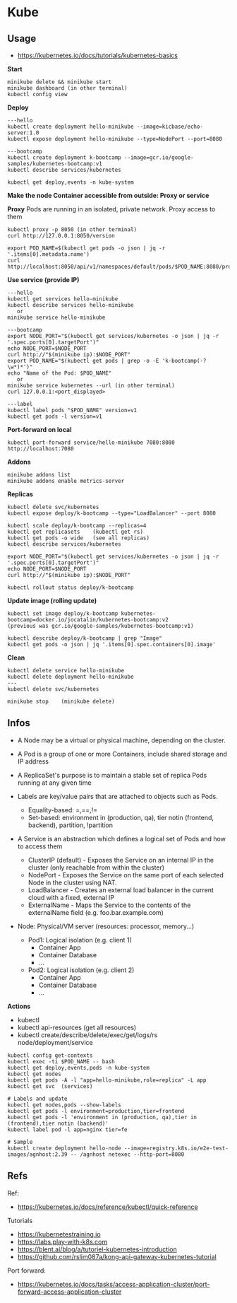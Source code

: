# Kube

## Usage

- https://kubernetes.io/docs/tutorials/kubernetes-basics

**Start**
```
minikube delete && minikube start
minikube dashboard (in other terminal) 
kubectl config view
```

**Deploy**
```
---hello
kubectl create deployment hello-minikube --image=kicbase/echo-server:1.0
kubectl expose deployment hello-minikube --type=NodePort --port=8080

---bootcamp
kubectl create deployment k-bootcamp --image=gcr.io/google-samples/kubernetes-bootcamp:v1
kubectl describe services/kubernetes

kubectl get deploy,events -n kube-system
```

**Make the node Container accessible from outside: Proxy or service**  

**Proxy**
Pods are running in an isolated, private network. Proxy access to them
```
kubectl proxy -p 8050 (in other terminal) 
curl http://127.0.0.1:8050/version

export POD_NAME=$(kubectl get pods -o json | jq -r '.items[0].metadata.name')
curl http://localhost:8050/api/v1/namespaces/default/pods/$POD_NAME:8080/proxy/
```

**Use service (provide IP)**
```
---hello
kubectl get services hello-minikube
kubectl describe services hello-minikube
   or
minikube service hello-minikube

---bootcamp
export NODE_PORT="$(kubectl get services/kubernetes -o json | jq -r '.spec.ports[0].targetPort')"
echo NODE_PORT=$NODE_PORT
curl http://"$(minikube ip):$NODE_PORT"
export POD_NAME="$(kubectl get pods | grep -o -E 'k-bootcamp(-?\w*)*')"
echo "Name of the Pod: $POD_NAME"
   or
minikube service kubernetes --url (in other terminal) 
curl 127.0.0.1:<port_displayed>

---label
kubectl label pods "$POD_NAME" version=v1
kubectl get pods -l version=v1
```

**Port-forward on local**
```
kubectl port-forward service/hello-minikube 7080:8080
http://localhost:7080
```

**Addons**
```
minikube addons list
minikube addons enable metrics-server
```

**Replicas**
```
kubectl delete svc/kubernetes
kubectl expose deploy/k-bootcamp --type="LoadBalancer" --port 8080

kubectl scale deploy/k-bootcamp --replicas=4
kubectl get replicasets    (kubectl get rs)
kubectl get pods -o wide   (see all replicas)
kubectl describe services/kubernetes

export NODE_PORT="$(kubectl get services/kubernetes -o json | jq -r '.spec.ports[0].targetPort')"
echo NODE_PORT=$NODE_PORT
curl http://"$(minikube ip):$NODE_PORT"

kubectl rollout status deploy/k-bootcamp
```

**Update image (rolling update)**
```
kubectl set image deploy/k-bootcamp kubernetes-bootcamp=docker.io/jocatalin/kubernetes-bootcamp:v2
(previous was gcr.io/google-samples/kubernetes-bootcamp:v1)

kubectl describe deploy/k-bootcamp | grep "Image"
kubectl get pods -o json | jq '.items[0].spec.containers[0].image'
```

**Clean**
```
kubectl delete service hello-minikube
kubectl delete deployment hello-minikube 
---
kubectl delete svc/kubernetes

minikube stop    (minikube delete)
```

## Infos

- A Node may be a virtual or physical machine, depending on the cluster.
- A Pod is a group of one or more Containers, include shared storage and IP address
- A ReplicaSet's purpose is to maintain a stable set of replica Pods running at any given time

- Labels are key/value pairs that are attached to objects such as Pods.
    - Equality-based: =,==,!=
    - Set-based: environment in (production, qa), tier notin (frontend, backend), partition, !partition
- A Service is an abstraction which defines a logical set of Pods and how to access them
    - ClusterIP (default) - Exposes the Service on an internal IP in the cluster (only reachable from within the cluster)
    - NodePort - Exposes the Service on the same port of each selected Node in the cluster using NAT.
    - LoadBalancer - Creates an external load balancer in the current cloud with a fixed, external IP
    - ExternalName - Maps the Service to the contents of the externalName field (e.g. foo.bar.example.com)

- Node: Physical/VM server (resources: processor, memory...)
    - Pod1: Logical isolation (e.g. client 1)
        - Container App
        - Container Database
        - ...
    - Pod2: Logical isolation (e.g. client 2)
        - Container App
        - Container Database
        - ...

**Actions**

- kubectl <action> <resource>
- kubectl api-resources   (get all resources)
- kubectl create/describe/delete/exec/get/logs/rs node/deployment/service

```
kubectl config get-contexts
kubectl exec -ti $POD_NAME -- bash
kubectl get deploy,events,pods -n kube-system
kubectl get nodes 
kubectl get pods -A -l "app=hello-minikube,role=replica" -L app
kubectl get svc  (services)

# Labels and update
kubectl get nodes,pods --show-labels
kubectl get pods -l environment=production,tier=frontend
kubectl get pods -l 'environment in (production, qa),tier in (frontend),tier notin (backend)'
kubectl label pod -l app=nginx tier=fe

# Sample
kubectl create deployment hello-node --image=registry.k8s.io/e2e-test-images/agnhost:2.39 -- /agnhost netexec --http-port=8080
```

**Refs** 
---
Ref:
- https://kubernetes.io/docs/reference/kubectl/quick-reference

Tutorials
- https://kubernetestraining.io
- https://labs.play-with-k8s.com
- https://blent.ai/blog/a/tutoriel-kubernetes-introduction
- https://github.com/rslim087a/kong-api-gateway-kubernetes-tutorial  

Port forward:
- https://kubernetes.io/docs/tasks/access-application-cluster/port-forward-access-application-cluster